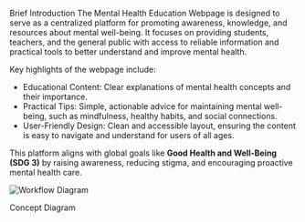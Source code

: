 Brief Introduction
        The Mental Health Education Webpage is designed to serve as a centralized platform for promoting awareness, knowledge, and resources about mental well-being. It focuses on providing students, teachers, and the general public with access to reliable information and practical tools to better understand and improve mental health. 

Key highlights of the webpage include:  
- Educational Content: Clear explanations of mental health concepts and their importance.  
- Practical Tips: Simple, actionable advice for maintaining mental well-being, such as mindfulness, healthy habits, and social connections.  
- User-Friendly Design: Clean and accessible layout, ensuring the content is easy to navigate and understand for users of all ages.

This platform aligns with global goals like **Good Health and Well-Being (SDG 3)** by raising awareness, reducing stigma, and encouraging proactive mental health care.

![Workflow Diagram](https://github.com/user-attachments/assets/83361d23-43e5-442b-81d5-f710c4b5f73c)

Concept Diagram



























